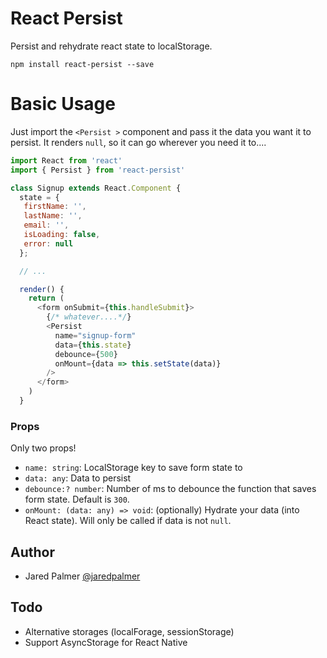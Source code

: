 # React Persist

Persist and rehydrate react state to localStorage.

```
npm install react-persist --save
```

# Basic Usage

Just import the `<Persist >` component and pass it the data you want it to persist. It renders `null`, so it can go wherever you need it to....

```js
import React from 'react'
import { Persist } from 'react-persist'

class Signup extends React.Component {
  state = {
   firstName: '',
   lastName: '',
   email: '',
   isLoading: false,
   error: null
  };

  // ...

  render() {
    return (
      <form onSubmit={this.handleSubmit}>
        {/* whatever....*/}
        <Persist 
          name="signup-form" 
          data={this.state} 
          debounce={500} 
          onMount={data => this.setState(data)}
        />
      </form>
    )
  }
```

### Props

Only two props! 

- `name: string`: LocalStorage key to save form state to
- `data: any`: Data to persist
- `debounce:? number`:  Number of ms to debounce the function that saves form state. Default is `300`.
- `onMount: (data: any) => void`: (optionally) Hydrate your data (into React state). Will only be called if data is not `null`.


## Author

- Jared Palmer [@jaredpalmer](https://twitter.com/jaredpalmer)


## Todo

- Alternative storages (localForage, sessionStorage)
- Support AsyncStorage for React Native
